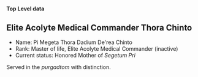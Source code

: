 #### Top Level data

## Elite Acolyte Medical Commander Thora Chinto

+ Name: Pi Megeta Thora Dadium De'rea Chinto
+ Rank: Master of life, Elite Acolyte Medical Commander (inactive)
+ Current status: Honored Mother of _Segetum Pri_

Served in the _purgadtom_ with distinction.

